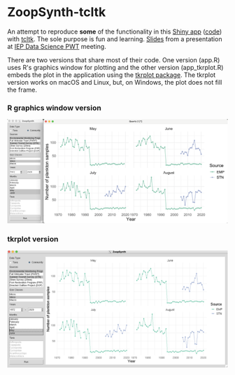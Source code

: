 # ZoopSynth-tcltk

An attempt to reproduce **some** of the functionality in this [Shiny app](https://deltascience.shinyapps.io/ZoopSynth/) ([code](https://github.com/InteragencyEcologicalProgram/ZoopSynth/)) with [tcltk](https://r-universe.dev/manuals/tcltk.html). The sole purpose is fun and learning. [Slides](https://www.travishinkelman.com/pdf/ZoopSynth-tcltk.pdf) from a presentation at [IEP Data Science PWT](https://interagencyecologicalprogram.github.io/DataScience/) meeting.

There are two versions that share most of their code. One version (app.R) uses R's graphics window for plotting and the other version (app_tkrplot.R) embeds the plot in the application using the [tkrplot package](https://cran.r-project.org/web/packages/tkrplot/index.html). The tkrplot version works on macOS and Linux, but, on Windows, the plot does not fill the frame.

### R graphics window version
![ZoopSynth-tcltk](docs/img/ZoopSynth-tcltk.png)

### tkrplot version
![ZoopSynth-tcltk-tkrplot](docs/img/ZoopSynth-tcltk-tkrplot.png)